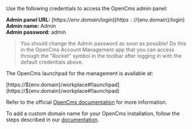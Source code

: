 Use the following credentials to access the OpenCms admin panel:

**Admin panel URL:** [https://${env.domain}/login](https://${env.domain}/login)  
**Admin name:** Admin  
**Admin password:** admin

> You should change the Admin password as soon as possible! Do this in the OpenCms Account Management app that you can access through the "Rocket" symbol in the toolbar after logging in with the default credentials above.

The OpenCms launchpad for the management is available at:

[https://${env.domain}/workplace#!launchpad](https://${env.domain}/workplace#!launchpad)  

Refer to the official [OpenCms documentation](https://documentation.opencms.org/central/) for more information.

To add a custom domain name for your OpenCms installation, follow the steps described in our [documentation](https://www.virtuozzo.com/application-platform-docs/custom-domains/).
